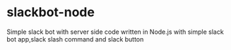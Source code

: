 # slackbot-node
Simple slack bot with server side code written in Node.js with simple slack bot app,slack slash command and slack button
